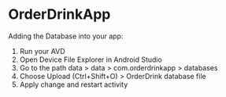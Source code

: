 # OrderDrinkApp
Adding the Database into your app:
1. Run your AVD
2. Open Device File Explorer in Android Studio
3. Go to the path data > data > com.orderdrinkapp > databases
4. Choose Upload (Ctrl+Shift+O) > OrderDrink database file
5. Apply change and restart activity
